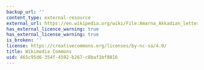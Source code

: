 ```yaml
---
backup_url: ''
content_type: external-resource
external_url: https://en.wikipedia.org/wiki/File:Amarna_Akkadian_letter.png
has_external_licence_warning: true
has_external_license_warning: true
is_broken: ''
license: https://creativecommons.org/licenses/by-nc-sa/4.0/
title: Wikimedia Commons
uid: 465c95d6-354f-4592-b267-c8baf1bf8816
---
```


